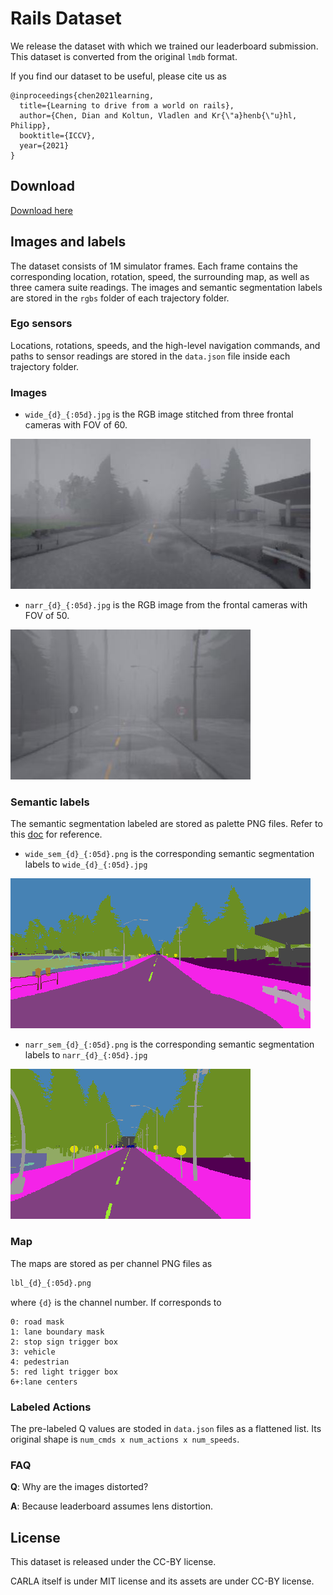 # Rails Dataset

We release the dataset with which we trained our leaderboard submission. 
This dataset is converted from the original `lmdb` format.

If you find our dataset to be useful, please cite us as
```
@inproceedings{chen2021learning,
  title={Learning to drive from a world on rails},
  author={Chen, Dian and Koltun, Vladlen and Kr{\"a}henb{\"u}hl, Philipp},
  booktitle={ICCV},
  year={2021}
}
```

## Download
[Download here](https://utexas.box.com/s/vuf439jafqvi8u4rc37sdx9xvbrn59z2)

## Images and labels
The dataset consists of 1M simulator frames. 
Each frame contains the corresponding location, rotation, speed, the surrounding map, as well as three camera suite readings.
The images and semantic segmentation labels are stored in the `rgbs` folder of each trajectory folder.

### Ego sensors
Locations, rotations, speeds, and the high-level navigation commands, and paths to sensor readings are stored 
in the `data.json` file inside each trajectory folder.

### Images

* `wide_{d}_{:05d}.jpg` is the RGB image stitched from three frontal cameras with FOV of 60.

![wide_1_00015.jpg](wide_1_00015.jpg)

* `narr_{d}_{:05d}.jpg` is the RGB image from the frontal cameras with FOV of 50.

![narr_1_00015.jpg](narr_1_00015.jpg)

### Semantic labels
The semantic segmentation labeled are stored as palette PNG files. 
Refer to this [doc](https://carla.readthedocs.io/en/latest/ref_sensors/#semantic-segmentation-camera) for reference.
* `wide_sem_{d}_{:05d}.png` is the corresponding semantic segmentation labels to `wide_{d}_{:05d}.jpg`

![wide_sem_1_00015.png](wide_sem_1_00015.png)

* `narr_sem_{d}_{:05d}.png` is the corresponding semantic segmentation labels to `narr_{d}_{:05d}.jpg`

![narr_sem_1_00015.png](narr_sem_1_00015.png)

### Map
The maps are stored as per channel PNG files as
```bash
lbl_{d}_{:05d}.png
```
where `{d}` is the channel number. If corresponds to 

```
0: road mask
1: lane boundary mask
2: stop sign trigger box
3: vehicle
4: pedestrian
5: red light trigger box
6+:lane centers
```

### Labeled Actions
The pre-labeled Q values are stoded in `data.json` files as a flattened list.
Its original shape is `num_cmds x num_actions x num_speeds`.

### FAQ
**Q**: Why are the images distorted?

**A**: Because leaderboard assumes lens distortion.

## License
This dataset is released under the CC-BY license. 

CARLA itself is under MIT license and its assets are under CC-BY license.
